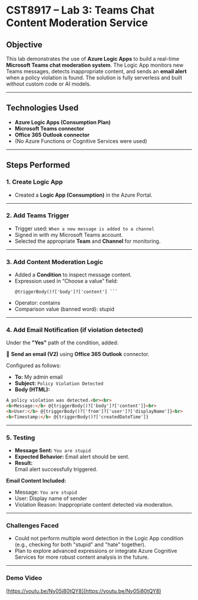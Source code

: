 # CST8917 – Lab 3: Teams Chat Content Moderation Service

## Objective

This lab demonstrates the use of **Azure Logic Apps** to build a real-time **Microsoft Teams chat moderation system**. The Logic App monitors new Teams messages, detects inappropriate content, and sends an **email alert** when a policy violation is found. The solution is fully serverless and built without custom code or AI models.

---

##  Technologies Used

- **Azure Logic Apps (Consumption Plan)**
- **Microsoft Teams connector**
- **Office 365 Outlook connector**
- (No Azure Functions or Cognitive Services were used)

---

## Steps Performed

### 1. Create Logic App

- Created a **Logic App (Consumption)** in the Azure Portal.

---

### 2. Add Teams Trigger

- Trigger used: `When a new message is added to a channel`
- Signed in with my Microsoft Teams account.
- Selected the appropriate **Team** and **Channel** for monitoring.

---

### 3. Add Content Moderation Logic

- Added a **Condition** to inspect message content.
- Expression used in “Choose a value” field:
  ```text
  @triggerBody()?['body']?['content'] ```
  
- Operator: contains
- Comparison value (banned word): stupid

---

### 4. Add Email Notification (if violation detected)

Under the **"Yes"** path of the condition, added:

📨 **Send an email (V2)** using **Office 365 Outlook** connector.

Configured as follows:

- **To:** My admin email  
- **Subject:** `Policy Violation Detected`  
- **Body (HTML):**

```html
A policy violation was detected.<br><br>
<b>Message:</b> @{triggerBody()?['body']?['content']}<br>
<b>User:</b> @{triggerBody()?['from']?['user']?['displayName']}<br>
<b>Timestamp:</b> @{triggerBody()?['createdDateTime']}
```

----

### 5. Testing

- **Message Sent:** `You are stupid`
- **Expected Behavior:** Email alert should be sent.
- **Result:**  
   Email alert successfully triggered.

**Email Content Included:**
- Message: `You are stupid`
- User: Display name of sender
- Violation Reason: Inappropriate content detected via moderation.
----

###  Challenges Faced

- Could not perform multiple word detection in the Logic App condition (e.g., checking for both "stupid" and "hate" together).
- Plan to explore advanced expressions or integrate Azure Cognitive Services for more robust content analysis in the future.
----
###  Demo Video
 [https://youtu.be/Ny05i80tQY8](https://youtu.be/Ny05i80tQY8)
